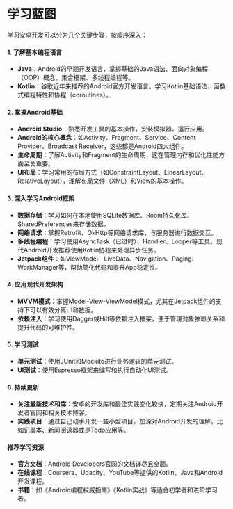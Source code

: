 # 学习蓝图

学习安卓开发可以分为几个关键步骤，按顺序深入：

#### 1. **了解基本编程语言**

* **Java**：Android的早期开发语言，掌握基础的Java语法、面向对象编程（OOP）概念、集合框架、多线程编程等。
* **Kotlin**：谷歌近年来推荐的Android官方开发语言。学习Kotlin基础语法、函数式编程特性和协程（coroutines）。

#### 2. **掌握Android基础**

* **Android Studio**：熟悉开发工具的基本操作，安装模拟器，运行应用。
* **Android的核心概念**：如Activity、Fragment、Service、Content Provider、Broadcast Receiver，这些都是Android四大组件。
* **生命周期**：了解Activity和Fragment的生命周期，这在管理内存和优化性能方面至关重要。
* **UI布局**：学习常用的布局方式（如ConstraintLayout、LinearLayout、RelativeLayout），理解布局文件（XML）和View的基本操作。

#### 3. **深入学习Android框架**

* **数据存储**：学习如何在本地使用SQLite数据库、Room持久化库、SharedPreferences来存储数据。
* **网络请求**：掌握Retrofit、OkHttp等网络请求库，与服务器进行数据交互。
* **多线程编程**：学习使用AsyncTask（已过时）、Handler、Looper等工具。现代Android开发推荐使用Kotlin协程来处理异步任务。
* **Jetpack组件**：如ViewModel、LiveData、Navigation、Paging、WorkManager等，帮助简化代码和提升App稳定性。

#### 4. **应用现代开发架构**

* **MVVM模式**：掌握Model-View-ViewModel模式，尤其在Jetpack组件的支持下可以有效分离UI和数据。
* **依赖注入**：学习使用Dagger或Hilt等依赖注入框架，便于管理对象依赖关系和提升代码的可维护性。

#### 5. **学习测试**

* **单元测试**：使用JUnit和Mockito进行业务逻辑的单元测试。
* **UI测试**：使用Espresso框架来编写和执行自动化UI测试。

#### 6. **持续更新**

* **关注最新技术和库**：安卓的开发库和最佳实践变化较快，定期关注Android开发者官网和相关技术博客。
* **实践项目**：通过自己动手开发一些小型项目，加深对Android开发的理解，比如记事本、新闻阅读器或是Todo应用等。

#### 推荐学习资源

* **官方文档**：Android Developers官网的文档详尽且全面。
* **在线课程**：Coursera、Udacity、YouTube等提供的Kotlin、Java和Android开发课程。
* **书籍**：如《Android编程权威指南》《Kotlin实战》等适合初学者和进阶学习者。
